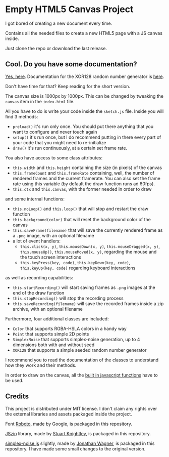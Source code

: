 # Empty HTML5 Canvas Project

I got bored of creating a new document every time.

Contains all the needed files to create a new HTML5 page with a JS canvas inside.

Just clone the repo or download the last release.

## Cool. Do you have some documentation?

[Yes, here](https://lorossi.github.io/empty-html5-canvas-project/).
Documentation for the XOR128 random number generator is [here](https://lorossi.github.io/js-XOR128).

Don't have time for that?
Keep reading for the short version.

The canvas size is 1000px by 1000px.
This can be changed by tweaking the `canvas` item in the `index.html` file.

All you have to do is write your code inside the `sketch.js` file. Inside you will find 3 methods:

- `preload()` it's run only once. You should put there anything that you want to configure and never touch again
- `setup()` it's run once, but I do recommend putting in there every part of your code that you might need to re-initialize
- `draw()` it's run continuously, at a certain set frame rate.

You also have access to some class attributes:

- `this.width` and `this.height` containing the size (in pixels) of the canvas
- `this.frameCount` and `this.frameRate` containing, well, the number of rendered frames and the current framerate. You can also set the frame rate using this variable (by default the draw function runs ad 60fps).
- `this.ctx` and `this.canvas`, with the former needed in order to draw

and some internal functions:

- `this.noLoop()` and `this.loop()` that will stop and restart the draw function
- `this.background(color)` that will reset the background color of the canvas
- `this.saveFrame(filename)` that will save the currently rendered frame as a `.png` image, with an optional filename
- a lot of event handlers:
  - `this.click(x, y)`,  `this.mouseDown(x, y)`, `this.mouseDragged(x, y)`, `this.mouseUp()`, `this.mouseMoved(x, y)`, regarding the mouse and the touch screen interactions
  - `this.keyPress(key, code)`, `this.keyDown(key, code)`, `this.keyUp(key, code)` regarding keyboard interactions

as well as recording capabilities:

- `this.startRecording()` will start saving frames as `.png` images at the end of the draw function
- `this.stopRecording()` will stop the recording process
- `this.saveRecording(filename)` will save the recorded frames inside a zip archive, with an optional filename

Furthermore, four additional classes are included:

- `Color` that supports RGBA-HSLA colors in a handy way
- `Point` that supports simple 2D points
- `SimplexNoise` that supports simplex-noise generation, up to 4 dimensions both with and without seed
- `XOR128` that supports a simple seeded random number generator

I recommend you to read the documentation of the classes to understand how they work and their methods.

In order to draw on the canvas, all the [built in javascript functions](https://developer.mozilla.org/en-US/docs/Web/API/Canvas_API) have to be used.

## Credits

This project is distributed under MIT license.
I don't claim any rights over the external libraries and assets packaged inside the project.

Font [Roboto](https://fonts.google.com/specimen/Roboto), made by Google, is packaged in this repository.

[JSzip](https://stuk.github.io/jszip/) library, made by [Stuart Knightley](https://github.com/Stuk), is packaged in this repository.

[simplex-noise.js](https://github.com/jwagner/simplex-noise.js) slightly, made by [Jonathan Wagner](https://github.com/jwagner), is packaged in this repository.
I have made some small changes to the original version.
